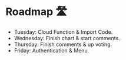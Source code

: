 # Roadmap 🛣️

- Tuesday: Cloud Function & Import Code.
- Wednesday: Finish chart & start comments.
- Thursday: Finish comments & up voting.
- Friday: Authentication & Menu.
